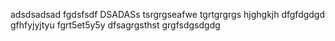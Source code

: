 adsdsadsad
fgdsfsdf
DSADASs
tsrgrgseafwe
tgrtgrgrgs
hjghgkjh
dfgfdgdgd
gfhfyjyjtyu
fgrt5et5y5y
dfsagrgsthst
grgfsdgsdgdg

